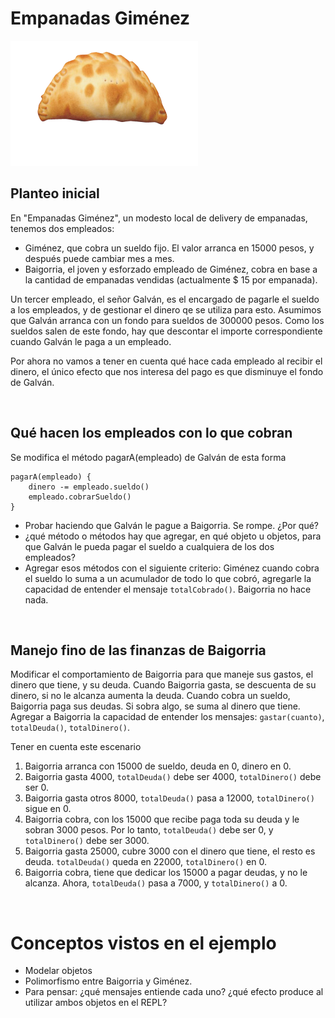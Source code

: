 
# Empanadas Giménez

<img src="img/empanadasGimenez.png" height="200" width="300">

## Planteo inicial

En "Empanadas Giménez", un modesto local de delivery de empanadas, tenemos dos empleados:

* Giménez, que cobra un sueldo fijo. El valor arranca en 15000 pesos, y después puede cambiar mes a mes.
* Baigorria, el joven y esforzado empleado de Giménez, cobra en base a la cantidad de empanadas vendidas (actualmente $ 15 por empanada).

Un tercer empleado, el señor Galván, es el encargado de pagarle el sueldo a los empleados, y de gestionar el dinero qe se utiliza para esto. 
Asumimos que Galván arranca con un fondo para sueldos de 300000 pesos. Como los sueldos salen de este fondo, hay que descontar el importe correspondiente cuando Galván le paga a un empleado.

Por ahora no vamos a tener en cuenta qué hace cada empleado al recibir el dinero, el único efecto que nos interesa del pago es que disminuye el fondo de Galván.


<br>

## Qué hacen los empleados con lo que cobran

Se modifica el método pagarA(empleado) de Galván de esta forma
```
pagarA(empleado) {
    dinero -= empleado.sueldo()
    empleado.cobrarSueldo()
}
```
- Probar haciendo que Galván le pague a Baigorria. Se rompe. ¿Por qué?
- ¿qué método o métodos hay que agregar, en qué objeto u objetos, para que Galván le pueda pagar el sueldo a cualquiera de los dos empleados?
- Agregar esos métodos con el siguiente criterio: Giménez cuando cobra el sueldo lo suma a un acumulador de todo lo que cobró, agregarle la capacidad de entender el mensaje `totalCobrado()`. Baigorria no hace nada.


<br>

## Manejo fino de las finanzas de Baigorria

Modificar el comportamiento de Baigorria para que maneje sus gastos, el dinero que tiene, y su deuda. Cuando Baigorria gasta, se descuenta de su dinero, si no le alcanza aumenta la deuda. Cuando cobra un sueldo, Baigorria paga sus deudas. Si sobra algo, se suma al dinero que tiene. Agregar a Baigorria la capacidad de entender los mensajes: `gastar(cuanto)`, `totalDeuda()`, `totalDinero()`. 

Tener en cuenta este escenario
1. Baigorria arranca con 15000 de sueldo, deuda en 0, dinero en 0.
1. Baigorria gasta 4000, `totalDeuda()` debe ser 4000, `totalDinero()` debe ser 0.
1. Baigorria gasta otros 8000, `totalDeuda()` pasa a 12000, `totalDinero()` sigue en 0.
1. Baigorria cobra, con los 15000 que recibe paga toda su deuda y le sobran 3000 pesos. Por lo tanto, `totalDeuda()` debe ser 0, y `totalDinero()` debe ser 3000.
1. Baigorria gasta 25000, cubre 3000 con el dinero que tiene, el resto es deuda. `totalDeuda()` queda en 22000, `totalDinero()` en 0.
1. Baigorria cobra, tiene que dedicar los 15000 a pagar deudas, y no le alcanza. Ahora, `totalDeuda()` pasa a 7000, y `totalDinero()` a 0.


<br>

# Conceptos vistos en el ejemplo

* Modelar objetos
* Polimorfismo entre Baigorria y Giménez. 
 * Para pensar: ¿qué mensajes entiende cada uno? ¿qué efecto produce al utilizar ambos objetos en el REPL?

